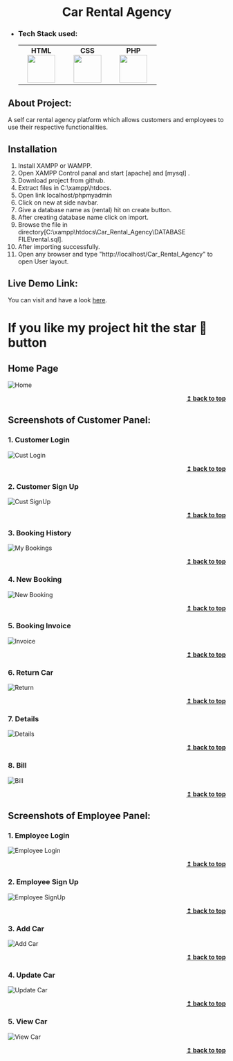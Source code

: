 <h1 align="center">Car Rental Agency</h1> 

- ### Tech Stack used:
	<center>
		<table>
			<tbody>
				<tr>
					<td width="25%" align="center">
						<span><strong>HTML</strong></span><br/>
						<img height="64px" width="64px" src="https://clipartcraft.com/images/html5-logo-html-5.png">
					</td>
					<td width="25%" align="center">
						<span><strong>CSS</strong></span><br/>
						<img height="64px" width="64px" src="https://w7.pngwing.com/pngs/696/424/png-transparent-logo-css-css3.png">
					</td>
          <td width="25%" align="center">
						<span><strong>PHP</strong></span><br/>
						<img height="64px" width="64px" src="https://external-content.duckduckgo.com/iu/?u=https%3A%2F%2Ftse1.mm.bing.net%2Fth%3Fid%3DOIP.aH7gPR6VJmqQiRXQZ4GvxwHaIc%26pid%3DApi&f=1&ipt=11dd57d798d7c993213dd88159b5e55eb49e24f5e4f9bc068edf258a5cb5a461&ipo=images">
					</td>
				</tr>
			</tbody>
		</table>
	</center>
 
## About Project:
A self car rental agency platform which allows customers and employees to use their respective functionalities.

## Installation
1. Install XAMPP or WAMPP.
2. Open XAMPP Control panal and start [apache] and [mysql] .
3. Download project from github.
4. Extract files in C:\xampp\htdocs.
5. Open link localhost/phpmyadmin
6. Click on new at side navbar.
7. Give a database name as (rental) hit on create button.
8. After creating database name click on import.
9. Browse the file in directory[C:\xampp\htdocs\Car_Rental_Agency\DATABASE FILE\rental.sql].
10. After importing successfully.
11. Open any browser and type "http://localhost/Car_Rental_Agency" to open User layout.

## Live Demo Link:
You can visit and have a look <a href="https://rentalscar.000webhostapp.com/index.php" target="_blank" rel="noopener noreferrer">here</a>.

# If you like my project hit the star 🌟 button

## Home Page
![Home](https://github.com/JatinChaudhary0319/Car-Rental-Agency/assets/137517499/38ad4f52-6e5c-41fe-ac08-689641dbe22c)
<div align="right">
<b><a href="#">↥ back to top</a></b>
</div>

## Screenshots of Customer Panel:
### 1. Customer Login
![Cust Login](https://github.com/JatinChaudhary0319/Car-Rental-Agency/assets/137517499/426eec37-5e20-4dde-ba03-7e7dad3db9e6)
<div align="right">
<b><a href="#">↥ back to top</a></b>
</div>

### 2. Customer Sign Up
![Cust SignUp](https://github.com/JatinChaudhary0319/Car-Rental-Agency/assets/137517499/d4ac13eb-4065-46d8-9fee-690ea9180ad1)
<div align="right">
<b><a href="#">↥ back to top</a></b>
</div>

### 3. Booking History
![My Bookings](https://github.com/JatinChaudhary0319/Car-Rental-Agency/assets/137517499/b5d5edb6-bfb2-422b-8dc6-9fb3935231ab)
<div align="right">
<b><a href="#">↥ back to top</a></b>
</div>

### 4. New Booking
![New Booking](https://github.com/JatinChaudhary0319/Car-Rental-Agency/assets/137517499/ce1a6971-031a-4033-8de1-e80da0b2880c)
<div align="right">
<b><a href="#">↥ back to top</a></b>
</div>

### 5. Booking Invoice
![Invoice](https://github.com/JatinChaudhary0319/Car-Rental-Agency/assets/137517499/65d26cfc-d7b5-4a5b-8187-68e0e8d06c3b)
<div align="right">
<b><a href="#">↥ back to top</a></b>
</div>

### 6. Return Car
![Return](https://github.com/JatinChaudhary0319/Car-Rental-Agency/assets/137517499/fbc78ce8-0812-4f43-b93c-98141df298bb)
<div align="right">
<b><a href="#">↥ back to top</a></b>
</div>

### 7. Details
![Details](https://github.com/JatinChaudhary0319/Car-Rental-Agency/assets/137517499/bf502521-3348-485a-af52-53681a52f05a)
<div align="right">
<b><a href="#">↥ back to top</a></b>
</div>

### 8. Bill
![Bill](https://github.com/JatinChaudhary0319/Car-Rental-Agency/assets/137517499/3cf1bfbb-af61-4f84-bb6f-20bbb169cc34)
<div align="right">
<b><a href="#">↥ back to top</a></b>
</div>

## Screenshots of Employee Panel:
### 1. Employee Login
![Employee Login](https://github.com/JatinChaudhary0319/Car-Rental-Agency/assets/137517499/689c475a-829d-4f04-abe0-cbcdc0485d80)
<div align="right">
<b><a href="#">↥ back to top</a></b>
</div>


### 2. Employee Sign Up
![Employee SignUp](https://github.com/JatinChaudhary0319/Car-Rental-Agency/assets/137517499/c793696d-a642-4bd1-bc86-11eb15d8984c)
<div align="right">
<b><a href="#">↥ back to top</a></b>
</div>

### 3. Add Car
![Add Car](https://github.com/JatinChaudhary0319/Car-Rental-Agency/assets/137517499/a3eb019f-3f0a-4cbb-9b55-f7a9f1adcdda)
<div align="right">
<b><a href="#">↥ back to top</a></b>
</div>


### 4. Update Car
![Update Car](https://github.com/JatinChaudhary0319/Car-Rental-Agency/assets/137517499/0c27ae91-a22a-4390-98f8-42e3560828e7)
<div align="right">
<b><a href="#">↥ back to top</a></b>
</div>
   
### 5. View Car
![View Car](https://github.com/JatinChaudhary0319/Car-Rental-Agency/assets/137517499/c795d3c2-4c48-4fc5-896f-0b05df0c2566)
<div align="right">
<b><a href="#">↥ back to top</a></b>
</div>
